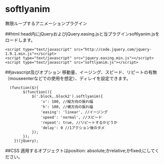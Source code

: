 softlyanim
==========

無限ループするアニメーションプラグイン

##html
head内にjQueryおよびjQuery.easing.jsと当プラグインsoftlyanim.jsをロードします。

```
<script type="text/javascript" src="http://code.jquery.com/jquery-1.9.1.min.js"></script>
<script type="text/javascript" src="jquery.easing.min.js"></script>
<script type="text/javascript" src="softlyanim.js"></script>
```

##javascript及びオプション
移動量、イージング、スピード、リピートの有無（mouseenterなどでの使用を想定）、ディレイを設定できます。

```
  (function($){
		$(function(){
			$('.block,.block2').softlyanim({
				'v': 100, //縦方向の振れ幅
				'h': 100, //横方向の振れ幅
				'easing': 'linear', //イージング
				'speed': 'normal', //スピード
				'repeat': true, //リピートするかどうか
				'delay': 0 //1アクション後のタメ
			});
		});
	})(jQuery);
```

##CSS
適用するオブジェクトはposition: absolute;かrelative;かfixed;にしてください。
